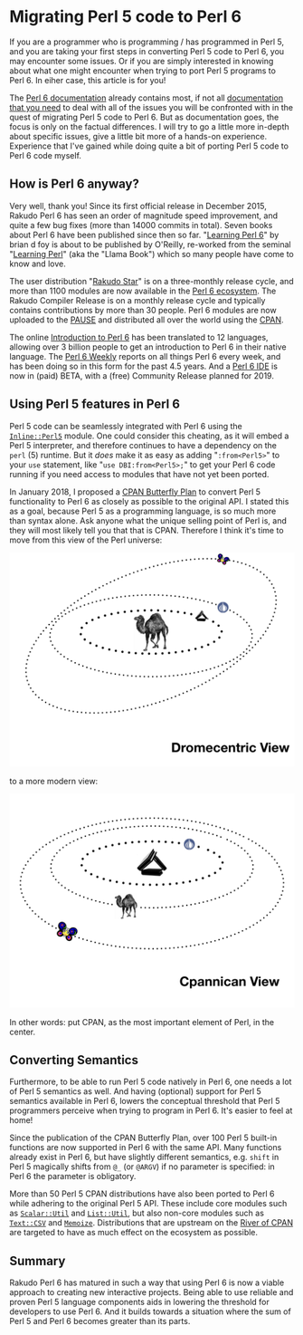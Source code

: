 Migrating Perl 5 code to Perl 6
===============================

If you are a programmer who is programming / has programmed in Perl 5,
and you are taking your first steps in converting Perl 5 code to Perl 6,
you may encounter some issues.  Or if you are simply interested in knowing
about what one might encounter when trying to port Perl 5 programs to Perl 6.
In eiher case, this article is for you!

The [Perl 6 documentation](https://docs.perl6.org/) already contains most, if
not all
[documentation that you need](https://docs.perl6.org/language/5to6-overview)
to deal with all of the issues you will be confronted with in the quest of
migrating Perl 5 code to Perl 6.  But as documentation goes, the focus is
only on the factual differences.  I will try to go a little more in-depth
about specific issues, give a little bit more of a hands-on experience.
Experience that I've gained while doing quite a bit of porting Perl 5 code
to Perl 6 code myself.

How is Perl 6 anyway?
---------------------
Very well, thank you!  Since its first official release in December 2015,
Rakudo Perl 6 has seen an order of magnitude speed improvement, and quite
a few bug fixes (more than 14000 commits in total).  Seven books about
Perl 6 have been published since then so far.
"[Learning Perl 6](https://www.learningperl6.com)" by brian d foy is about
to be published by O'Reilly, re-worked from the seminal
"[Learning Perl](http://shop.oreilly.com/product/0636920049517.do)" (aka the
"Llama Book") which so many people have come to know and love.

The user distribution "[Rakudo Star](https://rakudo.org/files)" is on a
three-monthly release cycle, and more than 1100 modules are now available in
the [Perl 6 ecosystem](https://modules.perl6.org).  The Rakudo Compiler
Release is on a monthly release cycle and typically contains contributions
by more than 30 people.  Perl 6 modules are now uploaded to the
[PAUSE](https://pause.perl.org/pause/query?ACTION=pause_04about) and
distributed all over the world using the [CPAN](https://www.cpan.org).

The online [Introduction to Perl 6](https://perl6intro.com) has been
translated to 12 languages, allowing over 3 billion people to get an
introduction to Perl 6 in their native language.  The
[Perl 6 Weekly](https://p6weekly.wordpress.com) reports on all things Perl 6
every week, and has been doing so in this form for the past 4.5 years.  And
a [Perl 6 IDE](https://commaide.com) is now in (paid) BETA, with a (free)
Community Release planned for 2019.

Using Perl 5 features in Perl 6
-------------------------------
Perl 5 code can be seamlessly integrated with Perl 6 using the
[`Inline::Perl5`](http://modules.perl6.org/dist/Inline::Perl5:cpan:NINE) module.
One could consider this cheating, as it will embed a Perl 5 interpreter, and
therefore continues to have a dependency on the `perl` (5) runtime.  But it
*does* make it as easy as adding "`:from<Perl5>`" to your `use` statement,
like "`use DBI:from<Perl5>;`" to get your Perl 6 code running if you need
access to modules that have not yet been ported.

In January 2018, I proposed a
[CPAN Butterfly Plan](https://www.perl.com/article/an-open-letter-to-the-perl-community/)
to convert Perl 5 functionality to Perl 6 as closely as possible to the
original API.  I stated this as a goal, because Perl 5 as a programming
language, is so much more than syntax alone.  Ask anyone what the unique
selling point of Perl is, and they will most likely tell you that that is
CPAN.  Therefore I think it's time to move from this view of the Perl universe:

![Dromecentric View](Dromecentric.png)

to a more modern view:

![Cpannican View](Cpannican.png)

In other words: put CPAN, as the most important element of Perl, in the
center.

Converting Semantics
--------------------
Furthermore, to be able to run Perl 5 code natively in Perl 6, one needs a
lot of Perl 5 semantics as well.  And having (optional) support for Perl 5
semantics available in Perl 6, lowers the conceptual threshold that Perl 5
programmers perceive when trying to program in Perl 6.  It's easier to feel
at home!

Since the publication of the CPAN Butterfly Plan, over 100 Perl 5 built-in
functions are now supported in Perl 6 with the same API.  Many functions
already exist in Perl 6, but have slightly different semantics, e.g. `shift`
in Perl 5 magically shifts from `@_` (or `@ARGV`) if no parameter is specified:
in Perl 6 the parameter is obligatory.

More than 50 Perl 5 CPAN distributions have also been ported to Perl 6 while
adhering to the original Perl 5 API.  These include core modules such as
[`Scalar::Util`](https://modules.perl6.org/dist/Scalar::Util) and
[`List::Util`](https://modules.perl6.org/dist/List::Util), but also non-core
modules such as [`Text::CSV`](https://modules.perl6.org/dist/Text::CSV) and
[`Memoize`](https://modules.perl6.org/dist/Memoize).  Distributions that are
upstream on the [River of CPAN](http://neilb.org/2015/04/20/river-of-cpan.html)
are targeted to have as much effect on the ecosystem as possible.

Summary
-------
Rakudo Perl 6 has matured in such a way that using Perl 6 is now a viable
approach to creating new interactive projects.  Being able to use reliable
and proven Perl 5 language components aids in lowering the threshold for
developers to use Perl 6.  And it builds towards a situation where the sum
of Perl 5 and Perl 6 becomes greater than its parts.
